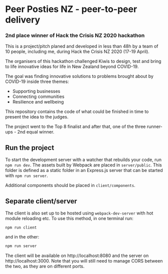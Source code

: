 # Peer Posties NZ - peer-to-peer delivery

### 2nd place winner of Hack the Crisis NZ 2020 hackathon

This is a project/pitch planed and developed in less than 48h by a team of 10 people, including me, during Hack the Crisis NZ 2020 (17-19 April).

The organisers of this hackathon challenged Kiwis to design, test and bring to life innovative ideas for life in New Zealand beyond COVID-19.

The goal was finding innovative solutions to problems brought about by COVID-19 inside three themes:

- Supporting businesses
- Connecting communities
- Resilience and wellbeing

This repository contains the code of what could be finished in time to present the idea to the judges.

The project went to the Top 8 finalist and after that, one of the three runner-ups - 2nd equal winner.


## Run the project
To start the development server with a watcher that rebuilds your code, run `npm run dev`. The assets built by Webpack are placed in `server/public`. This folder is defined as a static folder in an Express.js server that can be started with `npm run server`.

Additional components should be placed in `client/components`.

## Separate client/server

The client is also set up to be hosted using `webpack-dev-server` with hot module reloading etc. To use this method, in one terminal run:
```shn
npm run client
```
and in the other:
```sh
npm run server
```
The client will be available on http://localhost:8080 and the server on http://localhost:3000. Note that you will still need to manage CORS between the two, as they are on different ports.

